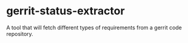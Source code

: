 # gerrit-status-extractor
A tool that will fetch different types of requirements from a gerrit code repository.
